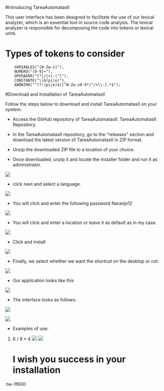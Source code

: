 #Introducing TareaAutomatasII

This user interface has been designed to facilitate the use of our lexical analyzer, which is an essential tool in source code analysis. The lexical analyzer is responsible for decomposing the code into tokens or lexical units.

# Types of tokens to consider

        VARIABLES("[W-Zw-z]"),
        NUMERO("[0-9]+"),
        OPERADOR("[*|/|+|-|^]"),
        CONSTANTE("\\b(pi|e)"),
        ANÓNIMO("^(?!(pi|e)$)[^W-Zw-z0-9*/^/+\\-].*$");

#Download and Installation of  TareaAutomatasII

Follow the steps below to download and install TareaAutomatasII on your system:

- Access the GitHub repository of TareaAutomatasII: TareaAutomatasII Repository.
- In the TareaAutomatasII repository, go to the "releases" section and download the latest version of TareaAutomatasII in ZIP format.
- Unzip the downloaded ZIP file to a location of your choice.

- Once downloaded, unzip it and locate the installer folder and run it as administrator.

![](https://i.ibb.co/tLq9g9R/yo.png)

- click next and select a language.

![](https://i.ibb.co/LCZPTWm/u.png)

- You will click and enter the following password Naranjo12

![](https://i.ibb.co/Wz72jwJ/e.png)

- You will click and enter a location or leave it as default as in my case. 

![](https://i.ibb.co/wSr0jJW/e1.png)

- Click and install

![](https://i.ibb.co/1vJMZgf/Captura-de-pantalla-20230917-052509.png)

- Finally, we select whether we want the shortcut on the desktop or not. 

![](https://i.ibb.co/7ykyRL4/Captura-de-pantalla-20230917-052935.png)

- Our application looks like this

![](https://i.ibb.co/wYFvjNh/tyy.jpg)

- The interface looks as follows:

![](https://i.ibb.co/q1hs6S0/Captura-de-pantalla-20230917-055438.png)

![](https://i.ibb.co/RTYLQQH/Captura-de-pantalla-20230917-055452.png)

- Examples of use:

1.  6 / 9 * 4 
![](https://i.ibb.co/6XNFPJw/Captura-de-pantalla-20230917-060221.png)
![](https://i.ibb.co/qJnBKyM/Captura-de-pantalla-20230917-060348.png)

    # I wish you success in your installation
 :tw-1f600:



